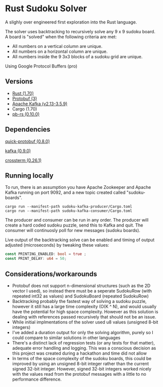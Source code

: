 
# Rust Sudoku Solver

A slighly over engineered first exploration into the Rust language.

The solver uses backtracking to recursively solve any 9 x 9 sudoku board. A board is "solved" when the following criteria are met:

- All numbers on a vertical column are unique.
- All numbers on a horizontal column are unique.
- All numbers inside the 9 3x3 blocks of a sudoku grid are unique.

Using Google Protocol Buffers (pro)


## Versions

- [Rust (1.70)](https://www.rust-lang.org/tools/install)
- [Protobuf (3)](https://protobuf.dev/programming-guides/proto3/)
- [Apache Kafka (v2.13-3.5.9)](https://kafka.apache.org/downloads)
- Cargo (1.70)
- [pb-rs (0.10.0)](https://crates.io/crates/pb-rs)

## Dependencies

[quick-protobuf (0.8.0)](https://docs.rs/quick-protobuf/latest/quick_protobuf/)

[kafka (0.9.0)](https://docs.rs/kafka/0.9.0/kafka/)

[crossterm (0.26.1)](https://docs.rs/crossterm/0.26.1/crossterm/)
## Running locally

To run, there is an assumption you have Apache Zookeeper and Apache Kafka running on port 9092, and a new topic created called "sudoku-boards".

```
cargo run --manifest-path sudoku-kafka-producer/Cargo.toml 
cargo run --manifest-path sudoku-kafka-consumer/Cargo.toml 
```

The producer and consumer can be run in any order. The producer will create a hard coded sudoku puzzle, send this to Kafka and quit. The consumer will continuosly poll for new  messages (sudoku boards).

Live output of the backtracking solve can be enabled and timing of output adjusted (microseconds) by tweaking these values:

```rust
const PRINTING_ENABLED: bool = true ;
const PRINT_DELAY: u64 = 50;
```


## Considerations/workarounds

- Protobuf does not support n-dimensional structures (such as the 2D vector I used), so instead there must be a seperate SudokuRow (with repeated int32 as values) and SudokuBoard (repeated SudokuRow)
- Backtracking probably the fastest way of solving a sudoku puzzle, however it still has a large time complexity (O(K ^ N), and would usually have the potential for high space complexity. However as this solution is dealing with references passed recursively that should not be an issue.
- While initial implmentations of the solver used u8 values (unsigned 8-bit integers)
- I've added a duration output for only the solving algorithm, purely so I could compare to similar solutions in other languages
- There's a distinct lack of regression tests (or any tests for that matter), adequate error handling and logging. This was a conscious decision as this project was created during a hackathon and time did not allow
- In terms of the space complexity of the sudoku boards, this could be improved by using an unsigned 8-bit integer rather than the current signed 32-bit integer. However, signed 32-bit integers worked nicely with the values read from the protobuf messages with a little to no performance difference.
